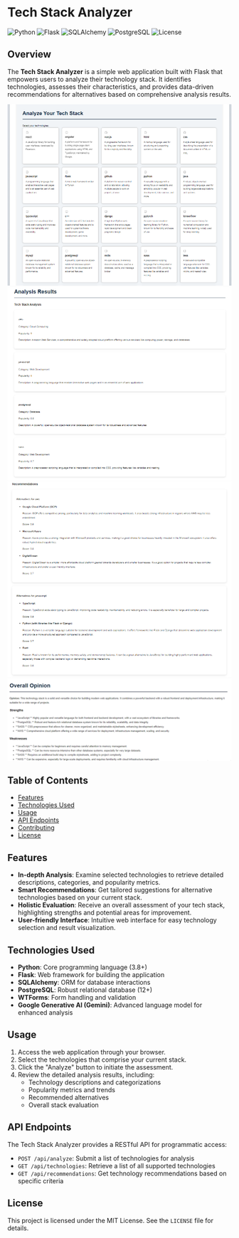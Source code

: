 # Tech Stack Analyzer

![Python](https://img.shields.io/badge/Python-3.8%2B-3776AB?style=for-the-badge&logo=python&logoColor=white)
![Flask](https://img.shields.io/badge/Flask-2.x-000000?style=for-the-badge&logo=flask&logoColor=white)
![SQLAlchemy](https://img.shields.io/badge/SQLAlchemy-1.x-D71F00?style=for-the-badge&logo=sqlalchemy&logoColor=white)
![PostgreSQL](https://img.shields.io/badge/PostgreSQL-12%2B-4169E1?style=for-the-badge&logo=postgresql&logoColor=white)
![License](https://img.shields.io/badge/License-MIT-green?style=for-the-badge)

## Overview

The **Tech Stack Analyzer** is a simple web application built with Flask that empowers users to analyze their technology stack. It identifies technologies, assesses their characteristics, and provides data-driven recommendations for alternatives based on comprehensive analysis results.

![screenshot](screenshots/photo1.png)
![screenshot](screenshots/photo2.png)
![screenshot](screenshots/photo3.png)
![screenshot](screenshots/photo4.png)

## Table of Contents

- [Features](#features)
- [Technologies Used](#technologies-used)
- [Usage](#usage)
- [API Endpoints](#api-endpoints)
- [Contributing](#contributing)
- [License](#license)

## Features

- **In-depth Analysis**: Examine selected technologies to retrieve detailed descriptions, categories, and popularity metrics.
- **Smart Recommendations**: Get tailored suggestions for alternative technologies based on your current stack.
- **Holistic Evaluation**: Receive an overall assessment of your tech stack, highlighting strengths and potential areas for improvement.
- **User-friendly Interface**: Intuitive web interface for easy technology selection and result visualization.

## Technologies Used

- **Python**: Core programming language (3.8+)
- **Flask**: Web framework for building the application
- **SQLAlchemy**: ORM for database interactions
- **PostgreSQL**: Robust relational database (12+)
- **WTForms**: Form handling and validation
- **Google Generative AI (Gemini)**: Advanced language model for enhanced analysis

## Usage

1. Access the web application through your browser.
2. Select the technologies that comprise your current stack.
3. Click the "Analyze" button to initiate the assessment.
4. Review the detailed analysis results, including:
   - Technology descriptions and categorizations
   - Popularity metrics and trends
   - Recommended alternatives
   - Overall stack evaluation

## API Endpoints

The Tech Stack Analyzer provides a RESTful API for programmatic access:

- `POST /api/analyze`: Submit a list of technologies for analysis
- `GET /api/technologies`: Retrieve a list of all supported technologies
- `GET /api/recommendations`: Get technology recommendations based on specific criteria


## License

This project is licensed under the MIT License. See the `LICENSE` file for details.